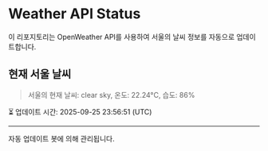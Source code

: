 
# Weather API Status

이 리포지토리는 OpenWeather API를 사용하여 서울의 날씨 정보를 자동으로 업데이트합니다.

## 현재 서울 날씨
> 서울의 현재 날씨: clear sky, 온도: 22.24°C, 습도: 86%

⏳ 업데이트 시간: 2025-09-25 23:56:51 (UTC)

---
자동 업데이트 봇에 의해 관리됩니다.
